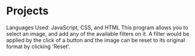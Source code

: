 # Projects
Languages Used: JavaScript, CSS, and HTML This program allows you to select an image, and add any of the available filters on it. A filter would be applied by the click of a button and the image can be reset to its original format by clicking 'Reset'.
